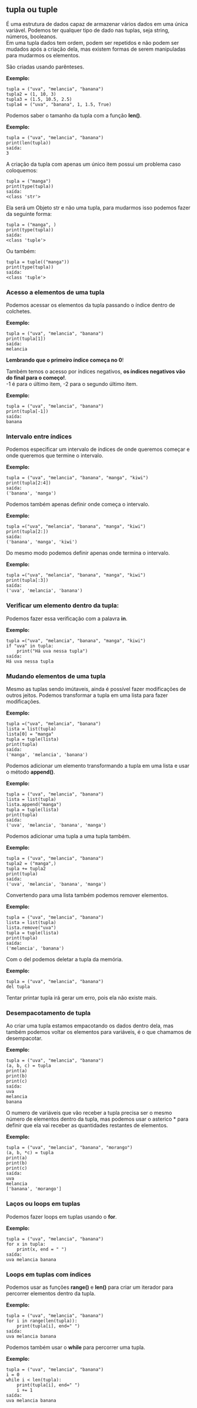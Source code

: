 ## tupla ou tuple

É uma estrutura de dados capaz de armazenar vários dados em uma única variável. Podemos ter qualquer tipo de dado nas tuplas, seja string, números, booleanos. <br>
Em uma tupla dados tem ordem, podem ser repetidos e não podem ser mudados após a criação dela, mas existem formas de serem manipuladas para mudarmos os elementos. <br>

São criadas usando parênteses.

**Exemplo:**

    tupla = ("uva", "melancia", "banana")
    tupla2 = (1, 10, 3)
    tupla3 = (1.5, 10.5, 2.5)
    tupla4 = ("uva", "banana", 1, 1.5, True)   

Podemos saber o tamanho da tupla com a função **len()**.

**Exemplo:**

    tupla = ("uva", "melancia", "banana")
    print(len(tupla))
    saída:
    3
    
A criação da tupla com apenas um único item possui um problema
caso coloquemos:

    tupla = ("manga")
    print(type(tupla))
    saída:
    <class 'str'>
    
Ela será um Objeto str e não uma tupla, para mudarmos isso podemos fazer da seguinte forma:

    tupla = ("manga", )
    print(type(tupla))
    saída:
    <class 'tuple'>
    
Ou também:
    
    tupla = tuple(("manga"))
    print(type(tupla))
    saída:
    <class 'tuple'>
    
### Acesso a elementos de uma tupla

Podemos acessar os elementos da tupla passando o índice dentro de colchetes.

**Exemplo:**

    tupla = ("uva", "melancia", "banana")
    print(tupla[1])
    saída:
    melancia

**Lembrando que o primeiro índice começa no 0**!

Também temos o acesso por índices negativos, **os índices negativos vão do final para o começo!**.<br>
-1 é para o último item, -2 para o segundo último item.

**Exemplo:**

    tupla = ("uva", "melancia", "banana")
    print(tupla[-1])
    saída:
    banana

### Intervalo entre índices

Podemos especificar um intervalo de índices de onde queremos começar e onde queremos que termine o intervalo.

**Exemplo:**

    tupla = ("uva", "melancia", "banana", "manga", "kiwi")
    print(tupla[2:4])
    saída:
    ('banana', 'manga')

Podemos também apenas definir onde começa o intervalo.

**Exemplo:**

    tupla =("uva", "melancia", "banana", "manga", "kiwi")
    print(tupla[2:])
    saída:
    ('banana', 'manga', 'kiwi')

Do mesmo modo podemos definir apenas onde termina o intervalo.

**Exemplo:**

    tupla =("uva", "melancia", "banana", "manga", "kiwi")
    print(tupla[:3])
    saída:
    ('uva', 'melancia', 'banana')

### Verificar um elemento dentro da tupla:

Podemos fazer essa verificação com a palavra **in**.

**Exemplo:**

    tupla =("uva", "melancia", "banana", "manga", "kiwi")
    if "uva" in tupla:
        print("Há uva nessa tupla")
    saída:
    Há uva nessa tupla

### Mudando elementos de uma tupla

Mesmo as tuplas sendo imútaveis, ainda é possível fazer modificações de outros jeitos.
Podemos transformar a tupla em uma lista para fazer modificações.

**Exemplo:**

    tupla =("uva", "melancia", "banana")
    lista = list(tupla)
    lista[0] = "manga"
    tupla = tuple(lista)
    print(tupla)
    saída:
    ('manga', 'melancia', 'banana')

Podemos adicionar um elemento transformando a tupla em uma lista e usar o método **append()**.

**Exemplo:**
    
    tupla = ("uva", "melancia", "banana")
    lista = list(tupla)
    lista.append("manga")
    tupla = tuple(lista)
    print(tupla)
    saída:
    ('uva', 'melancia', 'banana', 'manga')

Podemos adicionar uma tupla a uma tupla também.

**Exemplo:**

    tupla = ("uva", "melancia", "banana")
    tupla2 = ("manga",)
    tupla += tupla2
    print(tupla)
    saída:
    ('uva', 'melancia', 'banana', 'manga')

Convertendo para uma lista também podemos remover elementos.

**Exemplo:**
    
    tupla = ("uva", "melancia", "banana")
    lista = list(tupla)
    lista.remove("uva")
    tupla = tuple(lista)
    print(tupla)
    saída:
    ('melancia', 'banana')
    
Com o del podemos deletar a tupla da memória.

**Exemplo:**

    tupla = ("uva", "melancia", "banana")
    del tupla
    
Tentar printar tupla irá gerar um erro, pois ela não existe mais.

### Desempacotamento de tupla

Ao criar uma tupla estamos empacotando os dados dentro dela, mas também podemos voltar os elementos para variáveis, é o que chamamos de desempacotar.

**Exemplo:**

    tupla = ("uva", "melancia", "banana")
    (a, b, c) = tupla
    print(a)
    print(b)
    print(c)
    saída:
    uva
    melancia
    banana
    
O numero de variáveis que vão receber a tupla precisa ser o mesmo número de elementos dentro da tupla, mas podemos usar o asterico * para definir que ela vai receber as quantidades restantes de elementos.

**Exemplo:**

    tupla = ("uva", "melancia", "banana", "morango")
    (a, b, *c) = tupla
    print(a)
    print(b)
    print(c)
    saída:
    uva
    melancia
    ['banana', 'morango']
    
### Laços ou loops em tuplas

Podemos fazer loops em tuplas usando o **for**.

**Exemplo:**

    tupla = ("uva", "melancia", "banana")
    for x in tupla:
        print(x, end = " ")
    saída:
    uva melancia banana
    
### Loops em tuplas com índices

Podemos usar as funções **range()** e **len()** para criar um iterador para percorrer elementos dentro da tupla.

**Exemplo:**

    tupla = ("uva", "melancia", "banana")
    for i in range(len(tupla)):
        print(tupla[i], end=" ")
    saída:
    uva melancia banana
    
Podemos também usar o **while** para percorrer uma tupla.

**Exemplo:**

    tupla = ("uva", "melancia", "banana")
    i = 0
    while i < len(tupla):
        print(tupla[i], end=" ")
        i += 1
    saída:
    uva melancia banana
